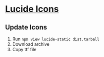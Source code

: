 # [Lucide Icons](https://github.com/lucide-icons/lucide)

## Update Icons
1. Run `npm view lucide-static dist.tarball`
2. Download archive
3. Copy ttf file
